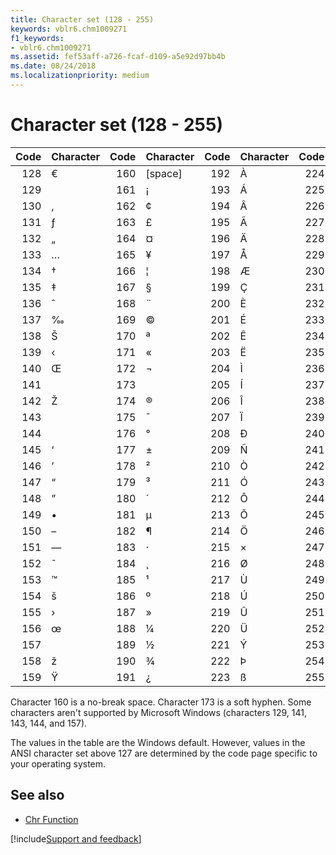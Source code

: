 ```yaml
---
title: Character set (128 - 255)
keywords: vblr6.chm1009271
f1_keywords:
- vblr6.chm1009271
ms.assetid: fef53aff-a726-fcaf-d109-a5e92d97bb4b
ms.date: 08/24/2018
ms.localizationpriority: medium
---
```



# Character set (128 - 255)

|Code|Character|Code|Character|Code|Character|Code|Character|
|-----:|:-----|-----:|:-----|-----:|:-----|-----:|:-----|
|128|€|160|[space]|192|À|224|à|
|129||161|¡|193|Á|225|á|
|130|‚|162|¢|194|Â|226|â|
|131|ƒ|163|£|195|Ã|227|ã|
|132|„|164|¤|196|Ä|228|ä|
|133|…|165|¥|197|Å|229|å|
|134|†|166|¦|198|Æ|230|æ|
|135|‡|167|§|199|Ç|231|ç|
|136|ˆ|168|¨|200|È|232|è|
|137|‰|169|©|201|É|233|é|
|138|Š|170|ª|202|Ê|234|ê|
|139|‹|171|«|203|Ë|235|ë|
|140|Œ|172|¬|204|Ì|236|ì|
|141||173|­|205|Í|237|í|
|142|Ž|174|®|206|Î|238|î|
|143||175|¯|207|Ï|239|ï|
|144||176|°|208|Ð|240|ð|
|145|‘|177|±|209|Ñ|241|ñ|
|146|’|178|²|210|Ò|242|ò|
|147|“|179|³|211|Ó|243|ó|
|148|”|180|´|212|Ô|244|ô|
|149|•|181|µ|213|Õ|245|õ|
|150|–|182|¶|214|Ö|246|ö|
|151|—|183|·|215|×|247|÷|
|152|˜|184|¸|216|Ø|248|ø|
|153|™|185|¹|217|Ù|249|ù|
|154|š|186|º|218|Ú|250|ú|
|155|›|187|»|219|Û|251|û|
|156|œ|188|¼|220|Ü|252|ü|
|157||189|½|221|Ý|253|ý|
|158|ž|190|¾|222|Þ|254|þ|
|159|Ÿ|191|¿|223|ß|255|ÿ|

Character 160 is a no-break space. Character 173 is a soft hyphen. Some characters aren't supported by Microsoft Windows (characters 129, 141, 143, 144, and 157).

The values in the table are the Windows default. However, values in the ANSI character set above 127 are determined by the code page specific to your operating system.



## See also

- [Chr Function](chr-function.md)

[!include[Support and feedback](~/includes/feedback-boilerplate.md)]

